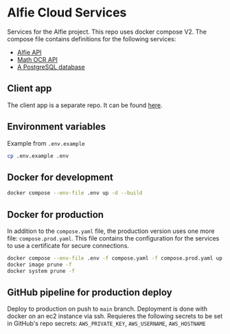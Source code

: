 # Alfie Cloud Services

Services for the Alfie project. This repo uses docker compose V2.
The compose file contains definitions for the following services:

- [Alfie API](./api/)
- [Math OCR API](./math_ocr_api/)
- [A PostgreSQL database](./db/)

## Client app

The client app is a separate repo. It can be found [here](https://github.com/george-radu-cs/alfie-client).

## Environment variables

Example from `.env.example`

```bash
cp .env.example .env
```

## Docker for development

```bash
docker compose --env-file .env up -d --build
```

## Docker for production

In addition to the `compose.yaml` file, the production version uses one more file: `compose.prod.yaml`. This file contains the configuration for the services to use a certificate for secure connections.

```bash
docker compose --env-file .env -f compose.yaml -f compose.prod.yaml up -d --build
docker image prune -f
docker system prune -f
```

## GitHub pipeline for production deploy

Deploy to production on push to `main` branch. Deployment is done with docker on an ec2 instance via ssh. Requieres the following secrets to be set in GitHub's repo secrets: `AWS_PRIVATE_KEY`, `AWS_USERNAME`, `AWS_HOSTNAME`
